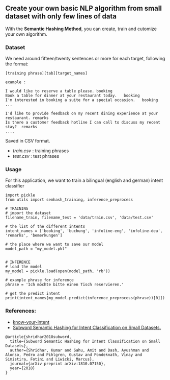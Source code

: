 ## Create your own basic NLP algorithm from small dataset with only few lines of data

With the **Semantic Hashing Method**, you can create, train and cutomize your own algorithm.

### Dataset
We need around fifteen/twenty sentences or more for each target, following the format:

``` 
[training phrase][tab][target_names]

example :

I would like to reserve a table please. booking
Book a table for dinner at your restaurant today.	booking
I'm interested in booking a suite for a special occasion.	booking
...

I'd like to provide feedback on my recent dining experience at your restaurant.	remarks
Is there a customer feedback hotline I can call to discuss my recent stay?	remarks
....
``` 

Saved in CSV format.

- *train.csv* : training phrases
- *test.csv* : test phrases 

### Usage

For this application, we want to train a bilingual (english and german) intent classifier
``` 
import pickle
from utils import semhash_training, inference_preprocess

# TRAINING
# import the dataset
filename_train, filename_test = 'data/train.csv', 'data/test.csv'

# the list of the different intents
intent_names = ['booking', 'buchung', 'infoline-eng', 'infoline-deu', 'remarks', 'bemerkungen']

# the place where we want to save our model
model_path = "my_model.pkl"


# INFERENCE
# load the model
my_model = pickle.load(open(model_path, 'rb'))

# example phrase for inference
phrase = 'Ich möchte bitte einen Tisch reservieren.'

# get the predict intent
print(intent_names[my_model.predict(inference_preprocess(phrase))[0]])
``` 

### References:
- [know-your-intent](https://github.com/kumar-shridhar/Know-Your-Intent/tree/master)
- [Subword Semantic Hashing for Intent Classification on Small Datasets.](https://arxiv.org/abs/1810.07150)
``` 
@article{shridhar2018subword,
  title={Subword Semantic Hashing for Intent Classification on Small Datasets},
  author={Shridhar, Kumar and Sahu, Amit and Dash, Ayushman and Alonso, Pedro and Pihlgren, Gustav and Pondeknath, Vinay and Simistira, Fotini and Liwicki, Marcus},
  journal={arXiv preprint arXiv:1810.07150},
  year={2018}
}
``` 
